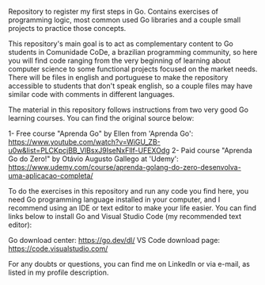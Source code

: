 Repository to register my first steps in Go. Contains exercises of programming logic, most common used Go libraries and a couple small projects to practice those concepts. 

This repository's main goal is to act as complementary content to Go students in Comunidade CoDe, a brazilian programming community, so here you will find code ranging from the very beginning of learning about computer science to some functional projects focused on the market needs. There will be files in english and portuguese to make the repository accessible to students that don't speak english, so a couple files may have similar code with comments in different languages.

The material in this repository follows instructions from two very good Go learning courses. You can find the original source below:

1- Free course "Aprenda Go" by Ellen from 'Aprenda Go': https://www.youtube.com/watch?v=WiGU_ZB-u0w&list=PLCKpcjBB_VlBsxJ9IseNxFllf-UFEXOdg
2- Paid course "Aprenda Go do Zero!" by Otávio Augusto Gallego at 'Udemy': https://www.udemy.com/course/aprenda-golang-do-zero-desenvolva-uma-aplicacao-completa/


To do the exercises in this repository and run any code you find here, you need Go programming language installed in your computer, and I recommend using an IDE or text editor to make your life easier. You can find links below to install Go and Visual Studio Code (my recommended text editor):

Go download center: https://go.dev/dl/
VS Code download page: https://code.visualstudio.com/

For any doubts or questions, you can find me on LinkedIn or via e-mail, as listed in my profile description.